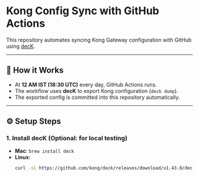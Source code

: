# Kong Config Sync with GitHub Actions

This repository automates syncing Kong Gateway configuration with GitHub using [decK](https://github.com/kong/deck).

---

## 🚀 How it Works
- At **12 AM IST (18:30 UTC)** every day, GitHub Actions runs.
- The workflow uses **decK** to export Kong configuration (`deck dump`).
- The exported config is committed into this repository automatically.

---

## ⚙️ Setup Steps

### 1. Install decK (Optional: for local testing)
- **Mac**: `brew install deck`  
- **Linux**:  
  ```bash
  curl -sL https://github.com/kong/deck/releases/download/v1.43.0/deck_1.43.0_linux_amd64.tar.gz | tar xz -C /usr/local/bin

